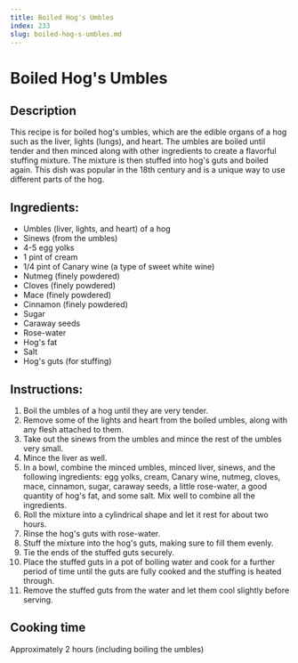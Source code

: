 ```yaml
---
title: Boiled Hog's Umbles
index: 233
slug: boiled-hog-s-umbles.md
---
```


# Boiled Hog's Umbles

## Description
This recipe is for boiled hog's umbles, which are the edible organs of a hog such as the liver, lights (lungs), and heart. The umbles are boiled until tender and then minced along with other ingredients to create a flavorful stuffing mixture. The mixture is then stuffed into hog's guts and boiled again. This dish was popular in the 18th century and is a unique way to use different parts of the hog.

## Ingredients:
- Umbles (liver, lights, and heart) of a hog
- Sinews (from the umbles)
- 4-5 egg yolks
- 1 pint of cream
- 1/4 pint of Canary wine (a type of sweet white wine)
- Nutmeg (finely powdered)
- Cloves (finely powdered)
- Mace (finely powdered)
- Cinnamon (finely powdered)
- Sugar
- Caraway seeds
- Rose-water
- Hog's fat
- Salt
- Hog's guts (for stuffing)

## Instructions:
1. Boil the umbles of a hog until they are very tender.
2. Remove some of the lights and heart from the boiled umbles, along with any flesh attached to them.
3. Take out the sinews from the umbles and mince the rest of the umbles very small.
4. Mince the liver as well.
5. In a bowl, combine the minced umbles, minced liver, sinews, and the following ingredients: egg yolks, cream, Canary wine, nutmeg, cloves, mace, cinnamon, sugar, caraway seeds, a little rose-water, a good quantity of hog's fat, and some salt. Mix well to combine all the ingredients.
6. Roll the mixture into a cylindrical shape and let it rest for about two hours.
7. Rinse the hog's guts with rose-water.
8. Stuff the mixture into the hog's guts, making sure to fill them evenly.
9. Tie the ends of the stuffed guts securely.
10. Place the stuffed guts in a pot of boiling water and cook for a further period of time until the guts are fully cooked and the stuffing is heated through.
11. Remove the stuffed guts from the water and let them cool slightly before serving.

## Cooking time
Approximately 2 hours (including boiling the umbles)